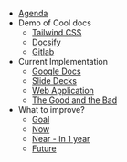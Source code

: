 - [Agenda](/agenda)
- Demo of Cool docs
  - [Tailwind CSS](/tailwind-css)
  - [Docsify](/docsify-doc)
  - [Gitlab](/gitlab)
- Current Implementation
  - [Google Docs](/gdocs)
  - [Slide Decks](/slides)
  - [Web Application](/webapp)
  - [The Good and the Bad](/comparison)
- What to improve?
  - [Goal](/goal)
  - [Now](/now)
  - [Near - In 1 year](/near)
  - [Future](/future)